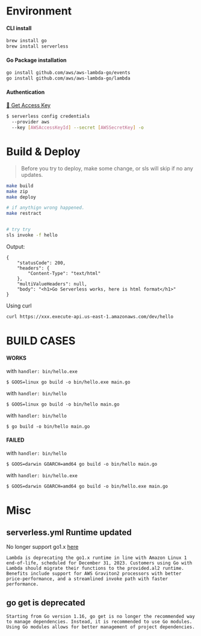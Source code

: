 # Environment

#### CLI install

```bash
brew install go
brew install serverless
```

#### Go Package installation

```bash
go install github.com/aws/aws-lambda-go/events
go install github.com/aws/aws-lambda-go/lambda
```

#### Authentication

[:key: Get Access Key](https://console.aws.amazon.com/iam/home#/security_credentials)

```bash
$ serverless config credentials
  --provider aws
  --key [AWSAccessKeyId] --secret [AWSSecretKey] -o
```

# Build & Deploy

> Before you try to deploy, make some change, or sls will skip if no any updates.

```bash
make build
make zip
make deploy

# if anythign wrong happened.
make restract


# try try
sls invoke -f hello
```

Output:

```
{
    "statusCode": 200,
    "headers": {
        "Content-Type": "text/html"
    },
    "multiValueHeaders": null,
    "body": "<h1>Go Serverless works, here is html format</h1>"
}
```

Using curl

```bash
curl https://xxx.execute-api.us-east-1.amazonaws.com/dev/hello
```

# BUILD CASES

#### WORKS

with `handler: bin/hello.exe`

```
$ GOOS=linux go build -o bin/hello.exe main.go
```

with `handler: bin/hello`

```
$ GOOS=linux go build -o bin/hello main.go
```

with `handler: bin/hello`

```
$ go build -o bin/hello main.go
```

#### FAILED

with `handler: bin/hello`

```
$ GOOS=darwin GOARCH=amd64 go build -o bin/hello main.go
```

with `handler: bin/hello.exe`

```
$ GOOS=darwin GOARCH=amd64 go build -o bin/hello.exe main.go
```

# Misc

## serverless.yml Runtime updated

No longer support go1.x
[here](https://aws.amazon.com/blogs/compute/migrating-aws-lambda-functions-from-the-go1-x-runtime-to-the-custom-runtime-on-amazon-linux-2/)

```
Lambda is deprecating the go1.x runtime in line with Amazon Linux 1 end-of-life, scheduled for December 31, 2023. Customers using Go with Lambda should migrate their functions to the provided.al2 runtime. Benefits include support for AWS Graviton2 processors with better price-performance, and a streamlined invoke path with faster performance.
```

## go get is deprecated

```
Starting from Go version 1.16, go get is no longer the recommended way to manage dependencies. Instead, it is recommended to use Go modules. Using Go modules allows for better management of project dependencies.
```
